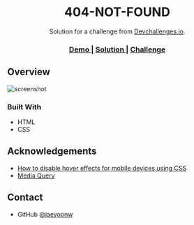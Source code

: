 <!-- Please update value in the {}  -->

<h1 align="center">404-NOT-FOUND</h1>

<div align="center">
   Solution for a challenge from  <a href="http://devchallenges.io" target="_blank">Devchallenges.io</a>.
</div>

<div align="center">
  <h3>
    <a href="https://https://condescending-lovelace-74c865.netlify.app">
      Demo
    </a>
    <span> | </span>
    <a href="https://https://condescending-lovelace-74c865.netlify.app">
      Solution
    </a>
    <span> | </span>
    <a href="https://devchallenges.io/challenges/wBunSb7FPrIepJZAg0sY">
      Challenge
    </a>
  </h3>
</div>

## Overview 

![screenshot](https://user-images.githubusercontent.com/35109302/140048600-e1c3944a-f9fa-4981-aa3e-51916f5ef8f8.png)

### Built With
- HTML
- CSS

## Acknowledgements
- [How to disable hover effects for mobile devices using CSS](https://erikmartinjordan.com/remove-hover-effects-css-mobile)
- [Media Query](https://learn.shayhowe.com/advanced-html-css/responsive-web-design/)

## Contact

- GitHub [@jaeyoonw](https://github.com/jaeyoonw)

